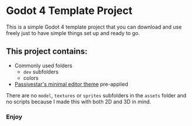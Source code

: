 # Godot 4 Template Project

This is a simple Godot 4 template project that you can download and use freely just to have simple things set up and ready to go.

## This project contains:
- Commonly used folders
  - `dev` subfolders
  - colors
- [Passivestar's minimal editor theme](https://github.com/passivestar/godot-minimal-theme?tab=MIT-1-ov-file) pre-applied

There are no `model`, `textures` or `sprites` subfolders in the `assets` folder and no scripts because I made this with both 2D and 3D in mind.

### Enjoy
